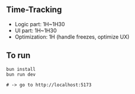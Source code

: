 ## Time-Tracking

- Logic part: 1H~1H30
- UI part: 1H~1H30
- Optimization: 1H (handle freezes, optimize UX)

## To run

```
bun install
bun run dev

# -> go to http://localhost:5173
```

